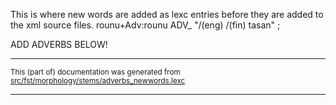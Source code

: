 This is where new words are added as lexc entries before they are 
added to the xml source files.
rounu+Adv:rounu ADV_ "/(eng) /(fin) tasan" ;

ADD ADVERBS BELOW!

* * *

<small>This (part of) documentation was generated from [src/fst/morphology/stems/adverbs_newwords.lexc](https://github.com/giellalt/lang-olo/blob/main/src/fst/morphology/stems/adverbs_newwords.lexc)</small>

---

